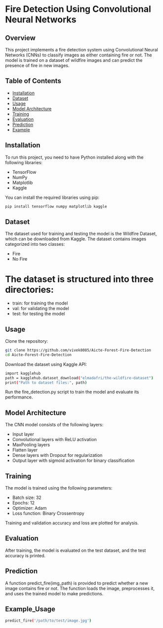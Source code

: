 # Fire Detection Using Convolutional Neural Networks

## Overview
This project implements a fire detection system using Convolutional Neural Networks (CNNs) to classify images as either containing fire or not. The model is trained on a dataset of wildfire images and can predict the presence of fire in new images.

## Table of Contents
- [Installation](#installation)
- [Dataset](#dataset)
- [Usage](#usage)
- [Model Architecture](#model-architecture)
- [Training](#training)
- [Evaluation](#evaluation)
- [Prediction](#prediction)
- [Example](#Example_Usage)

## Installation
To run this project, you need to have Python installed along with the following libraries:
- TensorFlow
- NumPy
- Matplotlib
- Kaggle

You can install the required libraries using pip:
```bash
pip install tensorflow numpy matplotlib kaggle

```
## Dataset
The dataset used for training and testing the model is the Wildfire Dataset, which can be downloaded from Kaggle. The dataset contains images categorized into two classes:

- Fire
- No Fire

# The dataset is structured into three directories:
- train: for training the model
- val: for validating the model
- test: for testing the model

## Usage
Clone the repository:

```bash
git clone https://github.com/vivek8085/Aicte-Forest-Fire-Detection
cd Aicte-Forest-Fire-Detection
```
Download the dataset using Kaggle API:

```bash
import kagglehub
path = kagglehub.dataset_download("elmadafri/the-wildfire-dataset")
print("Path to dataset files:", path)
```
Run the fire_detection.py script to train the model and evaluate its performance.

## Model Architecture
The CNN model consists of the following layers:

- Input layer
- Convolutional layers with ReLU activation
- MaxPooling layers
- Flatten layer
- Dense layers with Dropout for regularization
- Output layer with sigmoid activation for binary classification

## Training
The model is trained using the following parameters:

- Batch size: 32
- Epochs: 12
- Optimizer: Adam
- Loss function: Binary Crossentropy

Training and validation accuracy and loss are plotted for analysis.

## Evaluation
After training, the model is evaluated on the test dataset, and the test accuracy is printed.

## Prediction
A function predict_fire(img_path) is provided to predict whether a new image contains fire or not. The function loads the image, preprocesses it, and uses the trained model to make predictions.

## Example_Usage
```bash
predict_fire('/path/to/test/image.jpg')
```
